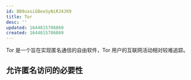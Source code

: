 ```yaml
---
id: BB9uxoiG8eeSyNiRJ4JK9
title: Tor
desc: ''
updated: 1644815706869
created: 1644815706869
---
```


Tor 是一个旨在实现匿名通信的自由软件，Tor 用户的互联网活动相对较难追踪。

## 允许匿名访问的必要性


